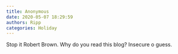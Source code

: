 ```yaml
---
title: Anonymous
date: 2020-05-07 18:29:59
authors: Ripp
categories: Holiday
---
```


 Stop it Robert Brown. Why do you read this blog?  Insecure o guess.